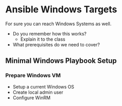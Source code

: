 # Ansible Windows Targets
For sure you can reach Windows Systems as well.
* Do you remember how this works?
	* Explain it to the class
* What prerequisites do we need to cover?

## Minimal Windows Playbook Setup
### Prepare Windows VM
* Setup a current Windows OS
* Create local admin user
* Configure WinRM


<!--stackedit_data:
eyJoaXN0b3J5IjpbLTE5MzU2MDk5MTQsLTE5ODA1OTQ4MDhdfQ
==
-->